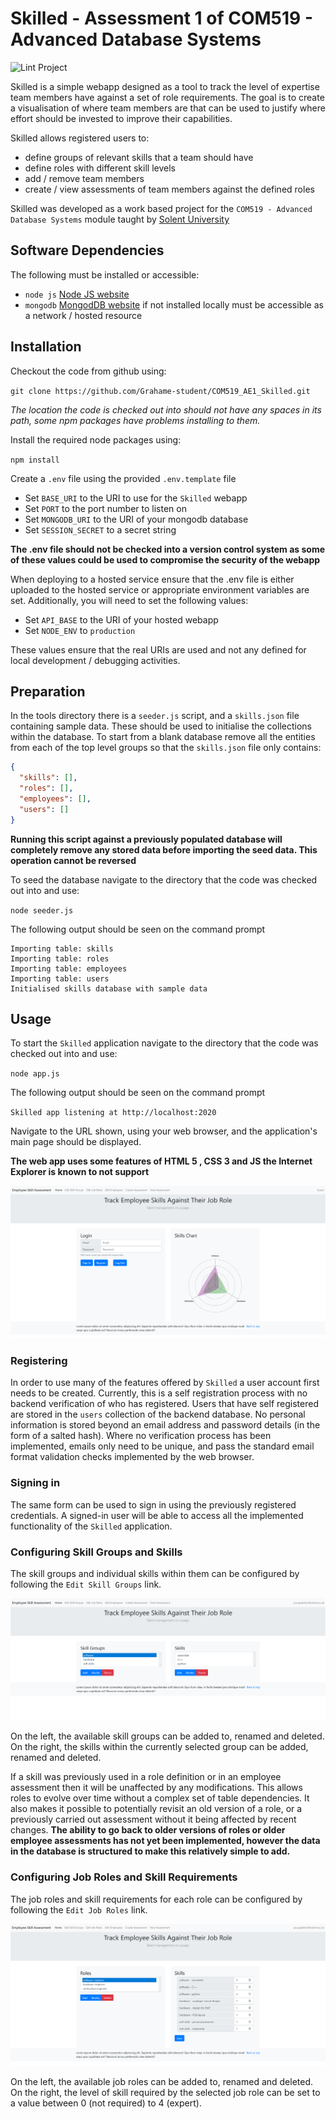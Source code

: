 # Skilled - Assessment 1 of COM519 - Advanced Database Systems
![Lint Project](https://github.com/Grahame-student/COM519_AE1_Skilled/workflows/Lint%20Project/badge.svg)

Skilled is a simple webapp designed as a tool to track the level of expertise
team members have against a set of role requirements. The goal is to create a
visualisation of where team members are that can be used to justify where effort
should be invested to improve their capabilities.

Skilled allows registered users to:
* define groups of relevant skills that a team should have
* define roles with different skill levels
* add / remove team members
* create / view assessments of team members against the defined roles

Skilled was developed as a work based project for the `COM519 - Advanced
Database Systems` module taught by [Solent University](https://www.solent.ac.uk/)

## Software Dependencies
The following must be installed or accessible:
* `node js` [Node JS website](https://nodejs.org/en/)
* `mongodb` [MongodDB website](https://www.mongodb.com/)
  if not installed locally must be accessible as a network / hosted resource

## Installation
Checkout the code from github using:

`git clone https://github.com/Grahame-student/COM519_AE1_Skilled.git`

_The location the code is checked out into should not have any spaces in its
path, some npm packages have problems installing to them._

Install the required node packages using:

`npm install`

Create a `.env` file using the provided `.env.template` file
* Set `BASE_URI` to the URI to use for the `Skilled` webapp
* Set `PORT` to the port number to listen on
* Set `MONGODB_URI` to the URI of your mongodb database
* Set `SESSION_SECRET` to a secret string

**The .env file should not be checked into a version control system as some of
these values could be used to compromise the security of the webapp**

When deploying to a hosted service ensure that the .env file is either uploaded
to the hosted service or appropriate environment variables are set.
Additionally, you will need to set the following values:
* Set `API_BASE` to the URI of your hosted webapp
* Set `NODE_ENV` to `production`

These values ensure that the real URIs are used and not any defined for local
development / debugging activities.

## Preparation
In the tools directory there is a `seeder.js` script, and a `skills.json` file
containing sample data. These should be used to initialise the collections
within the database. To start from a blank database remove all the entities
from each of the top level groups so that the `skills.json` file only contains:

```json
{
  "skills": [],
  "roles": [],
  "employees": [],
  "users": []
}
```

**Running this script against a previously populated database will completely
remove any stored data before importing the seed data. This operation cannot
be reversed**

To seed the database navigate to the directory that the code was checked out
into and use:

`node seeder.js`

The following output should be seen on the command prompt
```
Importing table: skills
Importing table: roles
Importing table: employees
Importing table: users
Initialised skills database with sample data
```

## Usage
To start the `Skilled` application navigate to the directory that the code was
checked out into and use:

`node app.js`

The following output should be seen on the command prompt

`Skilled app listening at http://localhost:2020`

Navigate to the URL shown, using your web browser, and the application's main
page should be displayed.

**The web app uses some features of HTML 5 , CSS 3 and JS the Internet Explorer
is known to not support**

![Screenshot of Skilled's main page](docs/images/skilled_front_page.png)

### Registering
In order to use many of the features offered by `Skilled` a user account first
needs to be created. Currently, this is a self registration process with no
backend verification of who has registered. Users that have self registered
are stored in the `users` collection of the backend database. No personal
information is stored beyond an email address and password details (in the form
of a salted hash). Where no verification process has been implemented, emails
only need to be unique, and pass the standard email format validation checks
implemented by the web browser.

### Signing in
The same form can be used to sign in using the previously registered
credentials. A signed-in user will be able to access all the implemented
functionality of the `Skilled` application.

### Configuring Skill Groups and Skills
The skill groups and individual skills within them can be configured by
following the `Edit Skill Groups` link.

![Screenshot of Skilled's main page](docs/images/skilled_manage_skills.png)

On the left, the available skill groups can be added to, renamed and deleted.
On the right, the skills within the currently selected group can be added,
renamed and deleted.

If a skill was previously used in a role definition or in an employee
assessment then it will be unaffected by any modifications. This allows roles
to evolve over time without a complex set of table dependencies. It also makes
it possible to potentially revisit an old version of a role, or a previously
carried out assessment without it being affected by recent changes.
**The ability to go back to older versions of roles or older employee
assessments has not yet been implemented, however the data in the database is
structured to make this relatively simple to add.**

### Configuring Job Roles and Skill Requirements
The job roles and skill requirements for each role can be configured by
following the `Edit Job Roles` link.

![Screenshot of Skilled's main page](docs/images/skilled_manage_roles.png)

On the left, the available job roles can be added to, renamed and deleted.
On the right, the level of skill required by the selected job role can be set
to a value between 0 (not required) to 4 (expert).

